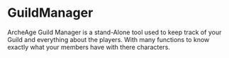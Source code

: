 # GuildManager
ArcheAge Guild Manager is a stand-Alone tool used to keep track of your Guild and everything about the players. With many functions to know exactly what your members have with there characters. 
